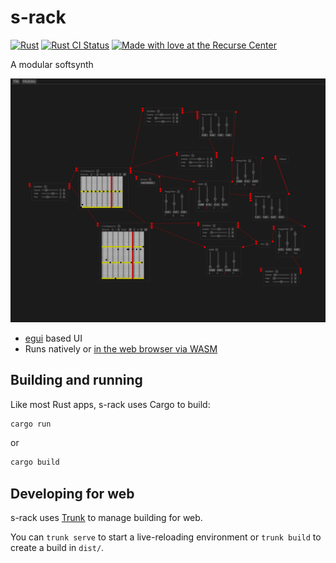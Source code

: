 # s-rack

[![Rust](https://img.shields.io/badge/Rust-%23000000.svg?e&logo=rust&logoColor=white)](https://www.rust-lang.org/)
[![Rust CI Status](https://github.com/sharph/s-rack/actions/workflows/rust.yml/badge.svg)](https://github.com/sharph/s-rack/actions/workflows/rust.yml)
[<img alt="Made with love at the Recurse Center" src="https://cloud.githubusercontent.com/assets/2883345/11325206/336ea5f4-9150-11e5-9e90-d86ad31993d8.png" height="20">](https://www.recurse.com/)

A modular softsynth

![screenshot](screenshot.png)

* [egui](https://github.com/emilk/egui) based UI
* Runs natively or [in the web browser via WASM](https://github.com/emilk/egui)

## Building and running

Like most Rust apps, s-rack uses Cargo to build:

```bash
cargo run
```

or

```bash
cargo build
```

## Developing for web

s-rack uses [Trunk](https://trunkrs.dev/) to manage building for web.

You can `trunk serve` to start a live-reloading environment or `trunk build`
to create a build in `dist/`.
